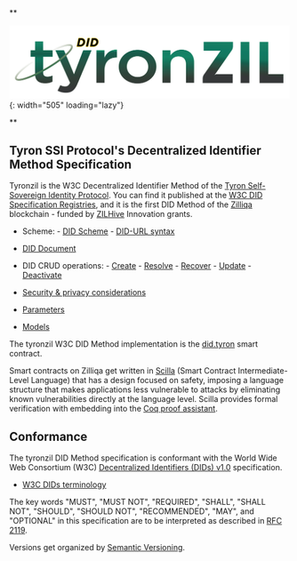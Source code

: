 **<p style="text-align: left;">
![tyron](./tyronzil.png){: width="505" loading="lazy"}
</p>**

## Tyron SSI Protocol's Decentralized Identifier Method Specification

Tyronzil is the W3C Decentralized Identifier Method of the [Tyron Self-Sovereign Identity Protocol](https://www.ssiprotocol.com). You can find it published at the [W3C DID Specification Registries](https://w3c.github.io/did-spec-registries/), and it is the first DID Method of the [Zilliqa](https://www.zilliqa.com) blockchain - funded by [ZILHive](https://www.zilhive.org) Innovation grants.

- Scheme:
      - [DID Scheme](./scheme/did-scheme.md)
      - [DID-URL syntax](./scheme/did-url-syntax.md)

- [DID Document](./did-document.md)

- DID CRUD operations:
      - [Create](./CRUD-operations/did-create.md)
      - [Resolve](./CRUD-operations/did-resolve.md)
      - [Recover](./CRUD-operations/did-recover.md)
      - [Update](./CRUD-operations/did-update.md)
      - [Deactivate](./CRUD-operations/did-deactivate.md)

- [Security & privacy considerations](./security-privacy.md)

- [Parameters](./protocol-parameters.md)

- [Models](./implementation/models.md)

The tyronzil W3C DID Method implementation is the [did.tyron](https://github.com/pungtas/smart-contracts.tyron/blob/main/DID/did.tyron.scilla) smart contract.

Smart contracts on Zilliqa get written in [Scilla](https://scilla-lang.org/) (Smart Contract Intermediate-Level Language) that has a design focused on safety, imposing a language structure that makes applications less vulnerable to attacks by eliminating known vulnerabilities directly at the language level. Scilla provides formal verification with embedding into the [Coq proof assistant](https://coq.inria.fr/).

## Conformance

The tyronzil DID Method specification is conformant with the World Wide Web Consortium (W3C) [Decentralized Identifiers (DIDs) v1.0](https://w3c.github.io/did-core/) specification.

- [W3C DIDs terminology](./W3C-dids.md)

The key words "MUST", "MUST NOT", "REQUIRED", "SHALL", "SHALL NOT", "SHOULD", "SHOULD NOT", "RECOMMENDED", "MAY", and "OPTIONAL" in this specification are to be interpreted as described in [RFC 2119](https://tools.ietf.org/html/rfc2119).

Versions get organized by [Semantic Versioning](https://semver.org/).
